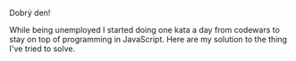 Dobrý den!

While being unemployed I started doing one kata a day from codewars to stay on top of programming in JavaScript. Here are my solution to the thing I've tried to solve.
